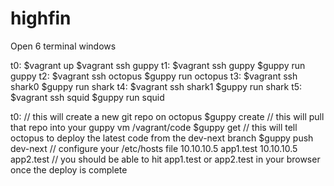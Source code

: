highfin
=======
Open 6 terminal windows

t0:
$vagrant up
$vagrant ssh guppy
t1:
$vagrant ssh guppy
$guppy run guppy
t2:
$vagrant ssh octopus
$guppy run octopus
t3:
$vagrant ssh shark0
$guppy run shark
t4:
$vagrant ssh shark1
$guppy run shark
t5:
$vagrant ssh squid
$guppy run squid


t0:
// this will create a new git repo on octopus
$guppy create
// this will pull that repo into your guppy vm /vagrant/code
$guppy get
// this will tell octopus to deploy the latest code from the dev-next branch
$guppy push dev-next
// configure your /etc/hosts file
10.10.10.5      app1.test
10.10.10.5      app2.test
// you should be able to hit app1.test or app2.test in your browser once the deploy is complete
